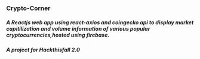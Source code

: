 ### Crypto-Corner

##### A Reactjs web app using react-axios and coingecko api to display market capitilization and volume information of various popular cryptocurrencies,hosted using firebase.

##### A project for Hackthisfall 2.0


